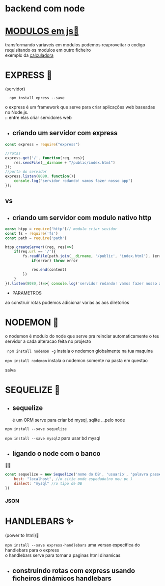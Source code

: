 # backend com node

# <a href="https://github.com/talisma-cassoma/node/blob/main/express/express.md">MODULOS em js🤔</a> 
 
   transformando variaveis em modulos podemos reaproveitar o codigo requisitando os modulos em outro ficheiro<br>
   exemplo da <a href="https://github.com/talisma-cassoma/node/blob/main/express">calculadora</a>
 
 # EXPRESS 🛒
 
 (servidor)
      
      npm install epress --save 
      
o express é um framework que serve para criar aplicaçōes web baseadas no Node.js.<br>
:: entre elas criar servidores web 
 * ## criando um servidor com express
```js
const express = require("express")

//rotas 
express.get('/', function(req, res){ 
    res.sendFile(__dirname + "/public/index.html")
});
//porta do servidor 
express.listen(8080, function(){
    console.log("servidor rodando! vamos fazer nosso app")
});
```

## vs 

* ## criando um servidor com modulo nativo http 
```js
const htpp = require('http')// modulo criar sevidor
const fs = require('fs')
const path = require('path')

htpp.createServer((req, res)=>{
    if(req.url == '/'){
        fs.readFile(path.join(__dirname, '/public', 'index.html'), (error, content)=>{
            if(error) throw error

            res.end(content)
        })
    } 
}).listen(8080,()=>{ console.log('servidor rodando! vamos fazer nosso app')})
```

    

   * PARAMETROS
   
   ao construir rotas podemos adicionar varias as aos diretorios
   
# NODEMON 🔁
   
   o nodemon é modulo do node que serve pra reinciar automaticamente o teu servidor a cada alteracao feita no projecto

``` npm install nodemon -g``` instala o nodemon globalmente na tua maquina
 
```npm install nodemon``` instala o nodemon somente na pasta em questao 

 salva <br>

# SEQUELIZE 🎲
* <h2>sequelize</h2> é um ORM serve para criar bd mysql, sqlite ...pelo node <br>

```npm install --save sequelize```

```npm install --save mysql2``` para usar bd mysql

* ## ligando o node com o banco 

👨‍💻

```js
const sequelize = new Sequelize('nome do DB', 'usuario', 'palavra passe do sevidor', {
    host: "localhost", //o sitio onde espedado(no meu pc ) 
    dialect: "mysql" //o tipo de DB
})
```

<h3>JSON</h3>

# HANDLEBARS ✨ 

(power to html)🥸

```npm install --save express-handlebars``` uma versao especifica do handlebars para o express <br>
o handlebars serve para tornar a paginas html dinamicas
* <h2>construindo rotas com express usando ficheiros dinámicos handlebars </h2>
